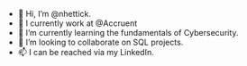 - 👋 Hi, I’m @nhettick.
- 👀 I currently work at @Accruent
- 🌱 I’m currently learning the fundamentals of Cybersecurity.
- 💞️ I’m looking to collaborate on SQL projects.
- 📫 I can be reached via my LinkedIn.

<!---
nhettick/nhettick is a ✨ special ✨ repository because its `README.md` (this file) appears on your GitHub profile.
You can click the Preview link to take a look at your changes.
--->
